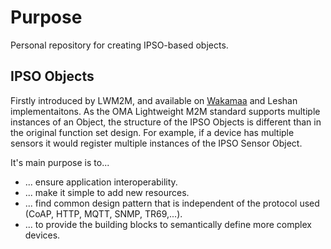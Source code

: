 # Purpose
Personal repository for creating IPSO-based objects. 

## IPSO Objects
Firstly introduced by LWM2M, and available on [Wakamaa](https://github.com/eclipse/wakaama) and Leshan implementaitons. As the OMA Lightweight M2M standard supports multiple instances of an Object, the structure of the IPSO Objects is different than in the original function set design. For example, if a device has multiple sensors it would register multiple instances of the IPSO Sensor Object.

It's main purpose is to...
*  ... ensure application interoperability.
*  ... make it simple to add new resources.
*  ... find common design pattern that is independent of the protocol used (CoAP, HTTP, MQTT, SNMP, TR69,...).
*  ... to provide the building blocks to semantically define more complex devices.

